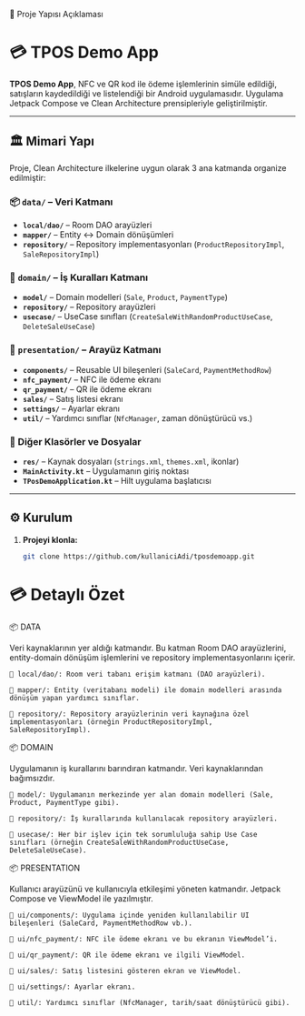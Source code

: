 📁 Proje Yapısı Açıklaması

# 💳 TPOS Demo App

**TPOS Demo App**, NFC ve QR kod ile ödeme işlemlerinin simüle edildiği, satışların kaydedildiği ve listelendiği bir Android uygulamasıdır. Uygulama Jetpack Compose ve Clean Architecture prensipleriyle geliştirilmiştir.

---

## 🏛 Mimari Yapı

Proje, Clean Architecture ilkelerine uygun olarak 3 ana katmanda organize edilmiştir:

### 📦 `data/` – Veri Katmanı
- **`local/dao/`** – Room DAO arayüzleri
- **`mapper/`** – Entity <-> Domain dönüşümleri
- **`repository/`** – Repository implementasyonları (`ProductRepositoryImpl`, `SaleRepositoryImpl`)

### 💼 `domain/` – İş Kuralları Katmanı
- **`model/`** – Domain modelleri (`Sale`, `Product`, `PaymentType`)
- **`repository/`** – Repository arayüzleri
- **`usecase/`** – UseCase sınıfları (`CreateSaleWithRandomProductUseCase`, `DeleteSaleUseCase`)

### 🎨 `presentation/` – Arayüz Katmanı
- **`components/`** – Reusable UI bileşenleri (`SaleCard`, `PaymentMethodRow`)
- **`nfc_payment/`** – NFC ile ödeme ekranı
- **`qr_payment/`** – QR ile ödeme ekranı
- **`sales/`** – Satış listesi ekranı
- **`settings/`** – Ayarlar ekranı
- **`util/`** – Yardımcı sınıflar (`NfcManager`, zaman dönüştürücü vs.)

### 📁 Diğer Klasörler ve Dosyalar
- **`res/`** – Kaynak dosyaları (`strings.xml`, `themes.xml`, ikonlar)
- **`MainActivity.kt`** – Uygulamanın giriş noktası
- **`TPosDemoApplication.kt`** – Hilt uygulama başlatıcısı

---

## ⚙️ Kurulum

1. **Projeyi klonla:**
   ```bash
   git clone https://github.com/kullaniciAdi/tposdemoapp.git


# 💳 Detaylı Özet

📦 DATA

Veri kaynaklarının yer aldığı katmandır. Bu katman Room DAO arayüzlerini, entity-domain dönüşüm işlemlerini ve repository implementasyonlarını içerir.

	🧩 local/dao/: Room veri tabanı erişim katmanı (DAO arayüzleri).
 
	🧩 mapper/: Entity (veritabanı modeli) ile domain modelleri arasında dönüşüm yapan yardımcı sınıflar.
 
	🧩 repository/: Repository arayüzlerinin veri kaynağına özel implementasyonları (örneğin ProductRepositoryImpl, SaleRepositoryImpl).

📦 DOMAIN

Uygulamanın iş kurallarını barındıran katmandır. Veri kaynaklarından bağımsızdır.

	🧩 model/: Uygulamanın merkezinde yer alan domain modelleri (Sale, Product, PaymentType gibi).
 
	🧩 repository/: İş kurallarında kullanılacak repository arayüzleri.
 
	🧩 usecase/: Her bir işlev için tek sorumluluğa sahip Use Case sınıfları (örneğin CreateSaleWithRandomProductUseCase, DeleteSaleUseCase).

📦 PRESENTATION

Kullanıcı arayüzünü ve kullanıcıyla etkileşimi yöneten katmandır. Jetpack Compose ve ViewModel ile yazılmıştır.

	🧩 ui/components/: Uygulama içinde yeniden kullanılabilir UI bileşenleri (SaleCard, PaymentMethodRow vb.).
 
	🧩 ui/nfc_payment/: NFC ile ödeme ekranı ve bu ekranın ViewModel’i.
 
	🧩 ui/qr_payment/: QR ile ödeme ekranı ve ilgili ViewModel.
 
	🧩 ui/sales/: Satış listesini gösteren ekran ve ViewModel.
 
	🧩 ui/settings/: Ayarlar ekranı.
 
	🧩 util/: Yardımcı sınıflar (NfcManager, tarih/saat dönüştürücü gibi).

